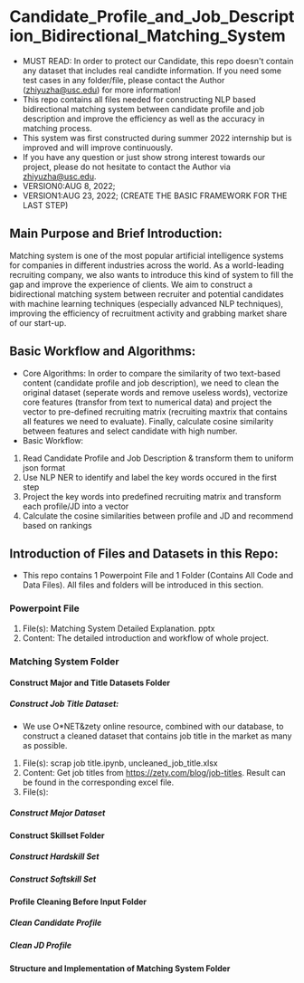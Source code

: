 # Candidate_Profile_and_Job_Description_Bidirectional_Matching_System
- MUST READ: In order to protect our Candidate, this repo doesn't contain any dataset that includes real candidte information. If you need some test cases in any folder/file, please contact the Author (zhiyuzha@usc.edu) for more information!
- This repo contains all files needed for constructing NLP based bidirectional matching system between candidate profile and job description and improve the efficiency as well as the accuracy in matching process.
- This system was first constructed during summer 2022 internship but is improved and will improve continuously.
- If you have any question or just show strong interest towards our project, please do not hesitate to contact the Author via zhiyuzha@usc.edu.
- VERSION0:AUG 8, 2022; 
- VERSION1:AUG 23, 2022; (CREATE THE BASIC FRAMEWORK FOR THE LAST STEP)

## Main Purpose and Brief Introduction:
Matching system is one of the most popular artificial intelligence systems for companies in different industries across the world. As a world-leading recruiting company, we also wants to introduce this kind of system to fill the gap and improve the experience of clients. We aim to construct a bidirectional matching system between recruiter and potential candidates with machine learning techniques (especially advanced NLP techniques), improving the efficiency of recruitment activity and grabbing market share of our start-up.

## Basic Workflow and Algorithms:
- Core Algorithms:
In order to compare the similarity of two text-based content (candidate profile and job description), we need to clean the original dataset (seperate words and remove useless words), vectorize core features (transfor from text to numerical data) and project the vector to pre-defined recruiting matrix (recruiting maxtrix that contains all features we need to evaluate). Finally, calculate cosine similarity between features and select candidate with high number.
- Basic Workflow:
1. Read Candidate Profile and Job Description & transform them to uniform json format
2. Use NLP NER to identify and label the key words occured in the first step
3. Project the key words into predefined recruiting matrix and transform each profile/JD into a vector
4. Calculate the cosine similarities between profile and JD and recommend based on rankings

## Introduction of Files and Datasets in this Repo:
- This repo contains 1 Powerpoint File and 1 Folder (Contains All Code and Data Files). All files and folders will be introduced in this section.

### Powerpoint File
1. File(s): Matching System Detailed Explanation. pptx
2. Content: The detailed introduction and workflow of whole project.

### Matching System Folder
#### Construct Major and Title Datasets Folder
##### Construct Job Title Dataset:
- We use O*NET&zety online resource, combined with our database, to construct a cleaned dataset that contains job title in the market as many as possible.
1. File(s): scrap job title.ipynb, uncleaned_job_title.xlsx
2. Content: Get job titles from https://zety.com/blog/job-titles. Result can be found in the corresponding excel file.
1. File(s): 

   
##### Construct Major Dataset

#### Construct Skillset Folder
##### Construct Hardskill Set
##### Construct Softskill Set

#### Profile Cleaning Before Input Folder
##### Clean Candidate Profile
##### Clean JD Profile

#### Structure and Implementation of Matching System Folder


